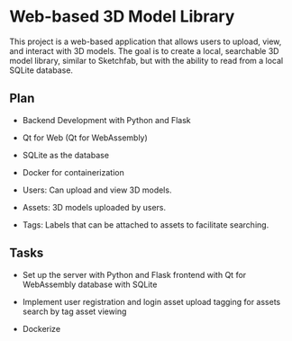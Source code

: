 # Web-based 3D Model Library

This project is a web-based application that allows users to upload, view, and interact with 3D models. The goal is to create a local, searchable 3D model library, similar to Sketchfab, but with the ability to read from a local SQLite database.

## Plan

- Backend Development with Python and Flask

-  Qt for Web (Qt for WebAssembly)

- SQLite as the database

- Docker for containerization

- Users: Can upload and view 3D models.

- Assets: 3D models uploaded by users.

- Tags: Labels that can be attached to assets to facilitate searching.

## Tasks

- Set up the server with Python and Flask
            frontend with Qt for WebAssembly
            database with SQLite

- Implement user registration and login
            asset upload
            tagging for assets
            search by tag
            asset viewing
- Dockerize
